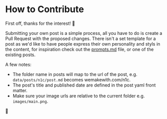 # How to Contribute

First off, thanks for the interest! 🚀

Submitting your own post is a simple process, all you have to do is create a Pull Request with the proposed changes. There isn't a set template for a post as we'd like to have people express their own personality and styls in the content, for inspiration check out the [prompts.md](/prompts.md) file, or one of the existing posts.

A few notes:

* The folder name in posts will map to the url of the post, e.g. `data/posts/n1c/post.md` becomes wemakewith.com/n1c.
* The post's title and published date are defined in the post yaml front matter.
* Make sure your image urls are relative to the current folder e.g. `images/main.png`.

🤙
